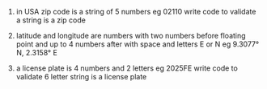 1. in USA zip code is a string of 5 numbers
eg 02110
write code to validate a string is a zip code

2. latitude and longitude are numbers with two numbers before floating point and 
up to 4 numbers after with space and letters E or N
eg 9.3077° N, 2.3158° E

3. a license plate is 4 numbers and 2 letters eg
2025FE
write code to validate 6 letter string is a license plate


